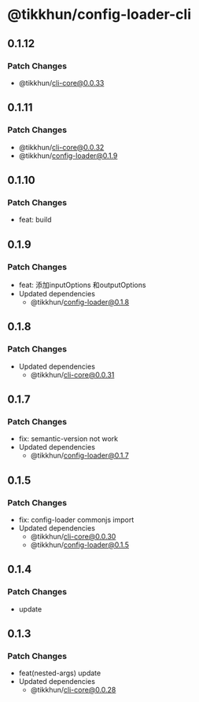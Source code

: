 # @tikkhun/config-loader-cli

## 0.1.12

### Patch Changes

- @tikkhun/cli-core@0.0.33

## 0.1.11

### Patch Changes

- @tikkhun/cli-core@0.0.32
- @tikkhun/config-loader@0.1.9

## 0.1.10

### Patch Changes

- feat: build

## 0.1.9

### Patch Changes

- feat: 添加inputOptions 和outputOptions
- Updated dependencies
  - @tikkhun/config-loader@0.1.8

## 0.1.8

### Patch Changes

- Updated dependencies
  - @tikkhun/cli-core@0.0.31

## 0.1.7

### Patch Changes

- fix: semantic-version not work
- Updated dependencies
  - @tikkhun/config-loader@0.1.7

## 0.1.5

### Patch Changes

- fix: config-loader commonjs import
- Updated dependencies
  - @tikkhun/cli-core@0.0.30
  - @tikkhun/config-loader@0.1.5

## 0.1.4

### Patch Changes

- update

## 0.1.3

### Patch Changes

- feat(nested-args) update
- Updated dependencies
  - @tikkhun/cli-core@0.0.28
